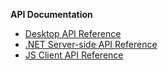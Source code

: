 **API Documentation**

- <a href="http://rvsdk-docs-dev.infragistics.local:8080/" target="_blank" rel="noopener\"> Desktop API Reference </a>
- <a href="http://rvsdk-docs-dev.infragistics.local:8081/" target="_blank" rel="noopener\">.NET Server-side API Reference </a>
- <a href="http://rvsdk-docs-dev.infragistics.local:8082/" target="_blank" rel="noopener\">JS Client API Reference </a>
